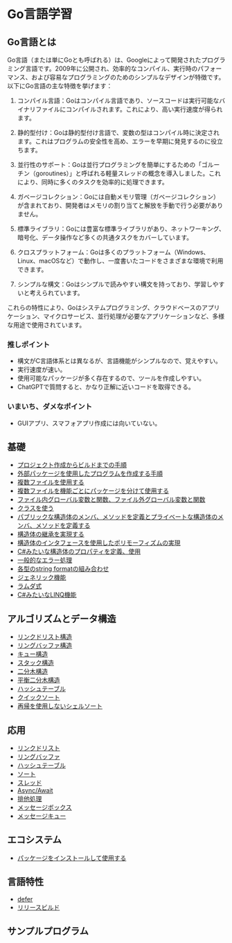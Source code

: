 # Go言語学習

## Go言語とは
Go言語（または単にGoとも呼ばれる）は、Googleによって開発されたプログラミング言語です。2009年に公開され、効率的なコンパイル、実行時のパフォーマンス、および容易なプログラミングのためのシンプルなデザインが特徴です。以下にGo言語の主な特徴を挙げます：

1. コンパイル言語：Goはコンパイル言語であり、ソースコードは実行可能なバイナリファイルにコンパイルされます。これにより、高い実行速度が得られます。

2. 静的型付け：Goは静的型付け言語で、変数の型はコンパイル時に決定されます。これはプログラムの安全性を高め、エラーを早期に発見するのに役立ちます。

3. 並行性のサポート：Goは並行プログラミングを簡単にするための「ゴルーチン（goroutines）」と呼ばれる軽量スレッドの概念を導入しました。これにより、同時に多くのタスクを効率的に処理できます。

4. ガベージコレクション：Goには自動メモリ管理（ガベージコレクション）が含まれており、開発者はメモリの割り当てと解放を手動で行う必要がありません。

5. 標準ライブラリ：Goには豊富な標準ライブラリがあり、ネットワーキング、暗号化、データ操作など多くの共通タスクをカバーしています。

6. クロスプラットフォーム：Goは多くのプラットフォーム（Windows、Linux、macOSなど）で動作し、一度書いたコードをさまざまな環境で利用できます。

7. シンプルな構文：Goはシンプルで読みやすい構文を持っており、学習しやすいと考えられています。

これらの特性により、Goはシステムプログラミング、クラウドベースのアプリケーション、マイクロサービス、並行処理が必要なアプリケーションなど、多様な用途で使用されています。

### 推しポイント
- 構文がC言語体系とは異なるが、言語機能がシンプルなので、覚えやすい。
- 実行速度が速い。
- 使用可能なパッケージが多く存在するので、ツールを作成しやすい。
- ChatGPTで質問すると、かなり正解に近いコードを取得できる。

### いまいち、ダメなポイント
- GUIアプリ、スマフォアプリ作成には向いていない。

## 基礎
- [プロジェクト作成からビルドまでの手順](./Go-start-project/README.md)
- [外部パッケージを使用したプログラムを作成する手順](./Go-use-package/README.md)
- [複数ファイルを使用する](./Go-multi-file/README.md)
- [複数ファイルを機能ごとにパッケージを分けて使用する](./Go-multi-pack-file/README.md)
- [ファイル内グローバル変数と関数、ファイル外グローバル変数と関数](./Go-global-local-scope/README.md)
- [クラスを使う](./Go-struct-methods/README.md)
- [パブリックな構造体のメンバ、メソッドを定義とプライベートな構造体のメンバ、メソッドを定義する](./Go-public-private/README.md)
- [構造体の継承を実現する](./Go-inherit-struct/README.md)
- [構造体のインタフェースを使用したポリモーフィズムの実現](./Go-poly-structs/README.md)
- [C#みたいな構造体のプロパティを定義、使用](./Go-struct-property/README.md)
- [一般的なエラー処理](./Go-error-handling/README.md)
- [各型のstring formatの組み合わせ](./Go-string-format/README.md)
- [ジェネリック機能](./Go-generics-example/README.md)
- [ラムダ式](./Go-lambda-example/README.md)
- [C#みたいなLINQ機能](./Go-linq-example/README.md)


## アルゴリズムとデータ構造
- [リンクドリスト構造](./Go-linked-list/README.md)
- [リングバッファ構造](./Go-ring-buffer/README.md)
- [キュー構造](./Go-data-queue/README.md)
- [スタック構造](./Go-data-stack/README.md)
- [二分木構造](./Go-binary-tree/README.md)
- [平衡二分木構造](./Go-balanced-tree/README.md)
- [ハッシュテーブル](./Go-hash-table/README.md)
- [クイックソート](./Go-quick-sort/README.md)
- [再帰を使用しないシェルソート](./Go-non-recursive-shell-sort/README.md)

## 応用
- [リンクドリスト](./Go-list-package/README.md)
- [リングバッファ](./Go-ring-buffer-package/README.md)
- [ハッシュテーブル](./Go-hash-table-package/README.md)
- [ソート](./Go-sort-package/README.md)
- [スレッド](./Go-threading-example/README.md)
- [Async/Await](./Go-async-await-example/README.md)
- [排他処理](./Go-mutex-example/README.md)
- [メッセージボックス](./Go-message-box-example/README.md)
- [メッセージキュー](./Go-message-que-example/README.md)

## エコシステム
- [パッケージをインストールして使用する](./Go-install-package/README.md)

## 言語特性
- [defer](./Go-defer-example/README.md)
- [リリースビルド](./Go-release-build/README.md)

## サンプルプログラム

